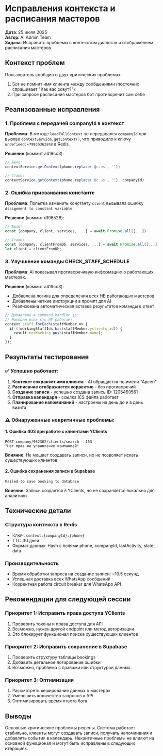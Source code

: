 # Исправления контекста и расписания мастеров

**Дата**: 25 июля 2025  
**Автор**: AI Admin Team  
**Задача**: Исправить проблемы с контекстом диалогов и отображением расписания мастеров

## Контекст проблем

Пользователь сообщил о двух критических проблемах:
1. Бот не помнит имя клиента между сообщениями (постоянно спрашивает "Как вас зовут?")
2. При запросе расписания мастеров бот противоречит сам себе

## Реализованные исправления

### 1. Проблема с передачей companyId в контекст

**Проблема**: В методе `loadFullContext` не передавался `companyId` при вызове `contextService.getContext()`, что приводило к ключу `undefined:+79936363848` в Redis.

**Решение** (коммит a419cc3):
```javascript
// Было:
contextService.getContext(phone.replace('@c.us', ''))

// Стало:
contextService.getContext(phone.replace('@c.us', ''), companyId)
```

### 2. Ошибка присваивания константе

**Проблема**: Попытка изменить константу `client` вызывала ошибку `Assignment to constant variable`.

**Решение** (коммит df96526):
```javascript
// Было:
const [company, client, services, ...] = await Promise.all([...])

// Стало:
const [company, clientFromDb, services, ...] = await Promise.all([...])
let client = clientFromDb;
```

### 3. Улучшение команды CHECK_STAFF_SCHEDULE

**Проблема**: AI показывал противоречивую информацию о работающих мастерах.

**Решение** (коммит a419cc3):
- Добавлена логика для определения всех НЕ работающих мастеров
- Добавлены четкие инструкции в промпт для AI
- Реализована автоматическая вставка результатов команды в ответ

```javascript
// Добавлено в command-handler.js:
// Находим всех кто НЕ работает
context.staff.forEach(staffMember => {
  if (!workingStaffIds.has(staffMember.yclients_id)) {
    result.notWorking.push(staffMember.name);
  }
});
```

## Результаты тестирования

### ✅ Успешно работает:
1. **Контекст сохраняет имя клиента** - AI обращается по имени "Арсен"
2. **Расписание отображается корректно** - без противоречий
3. **Создание записи** - успешно создана запись ID: 1205460561
4. **Отправка календаря** - ссылка ICS файла работает
5. **Планирование напоминаний** - настроены на день до и в день визита

### ⚠️ Обнаруженные некритичные проблемы:

#### 1. Ошибка 403 при работе с клиентами YClients
```
POST company/962302/clients/search - 403
"Нет прав на управление компанией"
```
**Влияние**: Не мешает создавать записи, но не позволяет искать существующих клиентов

#### 2. Ошибка сохранения записи в Supabase
```
Failed to save booking to database
```
**Влияние**: Запись создается в YClients, но не сохраняется локально для аналитики

## Технические детали

### Структура контекста в Redis
- Ключ: `context:{companyId}:{phone}`
- TTL: 30 дней
- Формат данных: Hash с полями phone, companyId, lastActivity, state, data

### Производительность
- Время обработки запроса на создание записи: ~10.5 секунд
- Успешная доставка всех WhatsApp сообщений
- Корректная работа circuit breaker для WhatsApp API

## Рекомендации для следующей сессии

### Приоритет 1: Исправить права доступа YClients
1. Проверить токены и права доступа для API
2. Возможно, нужен другой endpoint или метод авторизации
3. Это блокирует функционал поиска существующих клиентов

### Приоритет 2: Исправить сохранение в Supabase
1. Проверить структуру таблицы bookings
2. Добавить детальное логирование ошибки
3. Возможно, проблема с правами или структурой данных

### Приоритет 3: Оптимизация
1. Рассмотреть кеширование данных о мастерах
2. Уменьшить количество запросов к API
3. Оптимизировать время ответа бота

## Выводы

Основные критические проблемы решены. Система работает стабильно, клиенты могут создавать записи, получать напоминания и добавлять события в календарь. Некритичные проблемы не влияют на основной функционал и могут быть исправлены в следующих итерациях.